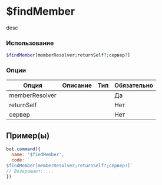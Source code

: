# $findMember
desc
### Использование
```php
$findMember[memberResolver;returnSelf?;сервер?]
```

### Опции

| Опция | Описание | Тип | Обязательно |
|--------|-------------|------|----------|
| memberResolver |  |  | Да | 
| returnSelf |  |  | Нет | 
| сервер |  |  | Нет |
## Пример(ы)

```javascript
bot.command({
  name: '$findMember',
  code: `
$findMember[memberResolver;returnSelf?;сервер?]`
// Возвращает: ...
})
```
